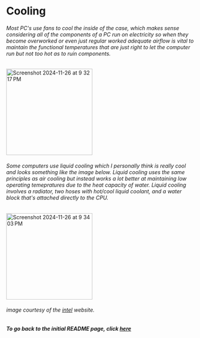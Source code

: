 # Cooling
###### Most PC's use fans to cool the inside of the case, which makes sense considering all of the components of a PC run on electricity so when they become overworked or even just regular worked adequate airflow is vital to maintain the functional temperatures that are just right to let the computer run but not too hot as to ruin components. 

<img width="230" alt="Screenshot 2024-11-26 at 9 32 17 PM" src="https://github.com/user-attachments/assets/87956703-666f-46d7-bca5-5ca623bcd0d3">




###### Some computers use liquid cooling which I personally think is really cool and looks something like the image below. Liquid cooling uses the same principles as air cooling but instead works a lot better at maintaining low operating temepratures due to the heat capacity of water. Liquid cooling involves a radiator, two hoses with hot/cool liquid coolant, and a water block that's attached directly to the CPU. 

<img width="230" alt="Screenshot 2024-11-26 at 9 34 03 PM" src="https://github.com/user-attachments/assets/07c8f7d4-91c9-4b1a-8e69-cf578fea10cb">

###### image courtesy of the [intel](https://www.intel.com/content/www/us/en/gaming/resources/cpu-cooler-liquid-cooling-vs-air-cooling.html#:~:text=The%20coolant%20absorbs%20heat%20from,heat%20away%20from%20the%20cooler.) website.

##### To go back to the initial README page, click [here](https://github.com/trevclay/MD-Tutorial-Final-Project-/blob/4eb1e4bb9cbcd13a9a76cea6c46e1bad2fe4cfef/README.md)
